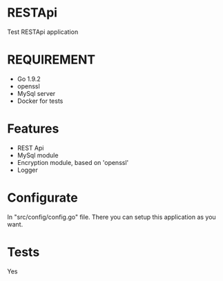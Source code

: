# RESTApi
Test RESTApi application

# REQUIREMENT
- Go 1.9.2
- openssl
- MySql server
- Docker for tests

# Features
- REST Api
- MySql module
- Encryption module, based on 'openssl'
- Logger

# Configurate
In "src/config/config.go" file. There you can setup this application as you want.

# Tests
Yes
